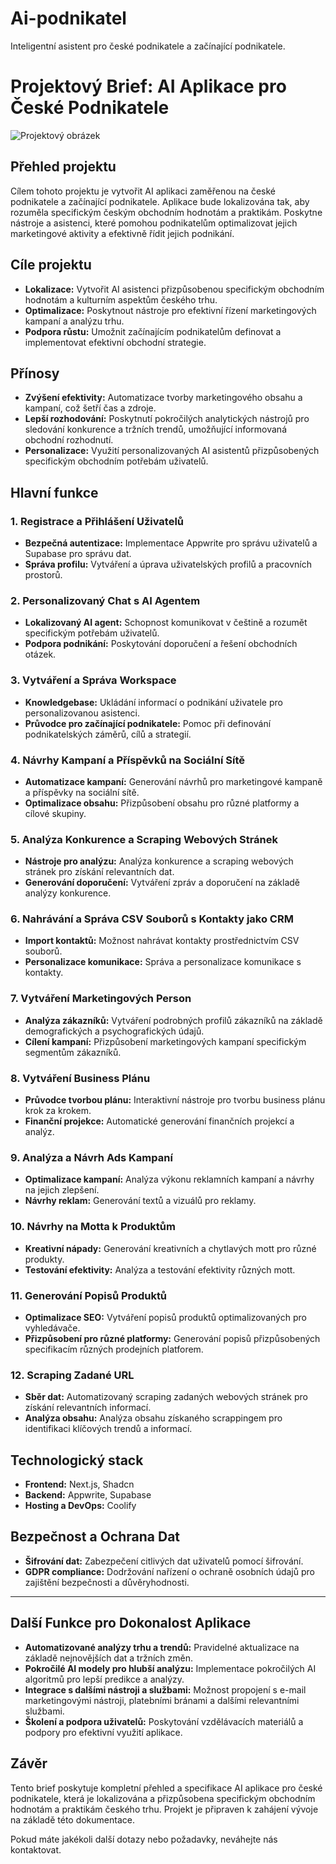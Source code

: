 # Ai-podnikatel
Inteligentní asistent pro české podnikatele a začínající podnikatele.

# Projektový Brief: AI Aplikace pro České Podnikatele

![Projektový obrázek](https://i.ibb.co/J3MLBHx/DALL-E-2024-07-15-02-58-20-Create-a-pixel-art-cover-image-for-a-project-named-Smart-Podnikatel-The-c.webp)

## Přehled projektu
Cílem tohoto projektu je vytvořit AI aplikaci zaměřenou na české podnikatele a začínající podnikatele. Aplikace bude lokalizována tak, aby rozuměla specifickým českým obchodním hodnotám a praktikám. Poskytne nástroje a asistenci, které pomohou podnikatelům optimalizovat jejich marketingové aktivity a efektivně řídit jejich podnikání.

## Cíle projektu
- **Lokalizace:** Vytvořit AI asistenci přizpůsobenou specifickým obchodním hodnotám a kulturním aspektům českého trhu.
- **Optimalizace:** Poskytnout nástroje pro efektivní řízení marketingových kampaní a analýzu trhu.
- **Podpora růstu:** Umožnit začínajícím podnikatelům definovat a implementovat efektivní obchodní strategie.

## Přínosy
- **Zvýšení efektivity:** Automatizace tvorby marketingového obsahu a kampaní, což šetří čas a zdroje.
- **Lepší rozhodování:** Poskytnutí pokročilých analytických nástrojů pro sledování konkurence a tržních trendů, umožňující informovaná obchodní rozhodnutí.
- **Personalizace:** Využití personalizovaných AI asistentů přizpůsobených specifickým obchodním potřebám uživatelů.

## Hlavní funkce
### 1. Registrace a Přihlášení Uživatelů
- **Bezpečná autentizace:** Implementace Appwrite pro správu uživatelů a Supabase pro správu dat.
- **Správa profilu:** Vytváření a úprava uživatelských profilů a pracovních prostorů.

### 2. Personalizovaný Chat s AI Agentem
- **Lokalizovaný AI agent:** Schopnost komunikovat v češtině a rozumět specifickým potřebám uživatelů.
- **Podpora podnikání:** Poskytování doporučení a řešení obchodních otázek.

### 3. Vytváření a Správa Workspace
- **Knowledgebase:** Ukládání informací o podnikání uživatele pro personalizovanou asistenci.
- **Průvodce pro začínající podnikatele:** Pomoc při definování podnikatelských záměrů, cílů a strategií.

### 4. Návrhy Kampaní a Příspěvků na Sociální Sítě
- **Automatizace kampaní:** Generování návrhů pro marketingové kampaně a příspěvky na sociální sítě.
- **Optimalizace obsahu:** Přizpůsobení obsahu pro různé platformy a cílové skupiny.

### 5. Analýza Konkurence a Scraping Webových Stránek
- **Nástroje pro analýzu:** Analýza konkurence a scraping webových stránek pro získání relevantních dat.
- **Generování doporučení:** Vytváření zpráv a doporučení na základě analýzy konkurence.

### 6. Nahrávání a Správa CSV Souborů s Kontakty jako CRM
- **Import kontaktů:** Možnost nahrávat kontakty prostřednictvím CSV souborů.
- **Personalizace komunikace:** Správa a personalizace komunikace s kontakty.

### 7. Vytváření Marketingových Person
- **Analýza zákazníků:** Vytváření podrobných profilů zákazníků na základě demografických a psychografických údajů.
- **Cílení kampaní:** Přizpůsobení marketingových kampaní specifickým segmentům zákazníků.

### 8. Vytváření Business Plánu
- **Průvodce tvorbou plánu:** Interaktivní nástroje pro tvorbu business plánu krok za krokem.
- **Finanční projekce:** Automatické generování finančních projekcí a analýz.

### 9. Analýza a Návrh Ads Kampaní
- **Optimalizace kampaní:** Analýza výkonu reklamních kampaní a návrhy na jejich zlepšení.
- **Návrhy reklam:** Generování textů a vizuálů pro reklamy.

### 10. Návrhy na Motta k Produktům
- **Kreativní nápady:** Generování kreativních a chytlavých mott pro různé produkty.
- **Testování efektivity:** Analýza a testování efektivity různých mott.

### 11. Generování Popisů Produktů
- **Optimalizace SEO:** Vytváření popisů produktů optimalizovaných pro vyhledávače.
- **Přizpůsobení pro různé platformy:** Generování popisů přizpůsobených specifikacím různých prodejních platforem.

### 12. Scraping Zadané URL
- **Sběr dat:** Automatizovaný scraping zadaných webových stránek pro získání relevantních informací.
- **Analýza obsahu:** Analýza obsahu získaného scrappingem pro identifikaci klíčových trendů a informací.

## Technologický stack
- **Frontend:** Next.js, Shadcn
- **Backend:** Appwrite, Supabase
- **Hosting a DevOps:** Coolify

## Bezpečnost a Ochrana Dat
- **Šifrování dat:** Zabezpečení citlivých dat uživatelů pomocí šifrování.
- **GDPR compliance:** Dodržování nařízení o ochraně osobních údajů pro zajištění bezpečnosti a důvěryhodnosti.
---

## Další Funkce pro Dokonalost Aplikace
- **Automatizované analýzy trhu a trendů:** Pravidelné aktualizace na základě nejnovějších dat a tržních změn.
- **Pokročilé AI modely pro hlubší analýzu:** Implementace pokročilých AI algoritmů pro lepší predikce a analýzy.
- **Integrace s dalšími nástroji a službami:** Možnost propojení s e-mail marketingovými nástroji, platebními bránami a dalšími relevantními službami.
- **Školení a podpora uživatelů:** Poskytování vzdělávacích materiálů a podpory pro efektivní využití aplikace.

## Závěr
Tento brief poskytuje kompletní přehled a specifikace AI aplikace pro české podnikatele, která je lokalizována a přizpůsobena specifickým obchodním hodnotám a praktikám českého trhu. Projekt je připraven k zahájení vývoje na základě této dokumentace.

Pokud máte jakékoli další dotazy nebo požadavky, neváhejte nás kontaktovat.
